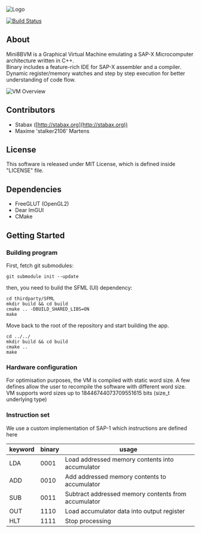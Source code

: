 ![Logo](/MiniXBVM.png?raw=true)

[![Build Status](https://travis-ci.org/Stalker2106x/Mini8BVM.svg?branch=master)](https://travis-ci.org/Stalker2106x/Mini8BVM)

## About

Mini8BVM is a Graphical Virtual Machine emulating a SAP-X Microcomputer architecture written in C++.  
Binary includes a feature-rich IDE for SAP-X assembler and a compiler.  
Dynamic register/memory watches and step by step execution for better understanding of code flow.  

![VM Overview](/docs/overview.png?raw=true)

## Contributors
+ Stabax ([http://stabax.org](http://stabax.org))
+ Maxime 'stalker2106' Martens

## License

This software is released under MIT License, which is defined inside "LICENSE" file.

## Dependencies
+ FreeGLUT (OpenGL2)
+ Dear ImGUI
+ CMake

## Getting Started

### Building program

First, fetch git submodules:

    git submodule init --update

then, you need to build the SFML (UI) dependency:

    cd thirdparty/SFML
    mkdir build && cd build
    cmake .. -DBUILD_SHARED_LIBS=ON
    make

Move back to the root of the repository and start building the app.

    cd ../../
    mkdir build && cd build
    cmake ..
    make

### Hardware configuration

For optimisation purposes, the VM is compiled with static word size.
A few defines allow the user to recompile the software with different word size.
VM supports word sizes up to 18446744073709551615 bits (size_t underlying type)

### Instruction set

We use a custom implementation of SAP-1 which instructions are defined here

| keyword | binary | usage |
| --- | ---- | ---- |
| LDA | 0001 | Load addressed memory contents into accumulator |
| ADD | 0010 | Add addressed memory contents to accumulator |
| SUB | 0011 | Subtract addressed memory contents from accumulator |
| OUT | 1110 | Load accumulator data into output register |
| HLT | 1111 | Stop processing |
